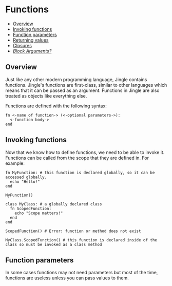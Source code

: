 # Functions
- [Overview](https://github.com/jingle-lang/jingle/blob/master/docs/functions.md#overview)
- [Invoking functions](https://github.com/jingle-lang/jingle/blob/master/docs/functions.md#invoking-functions)
- [Function parameters](https://github.com/jingle-lang/jingle/blob/master/docs/functions.md#function-parameters)
- [Returning values](https://github.com/jingle-lang/jingle/blob/master/docs/functions.md#returning-values)
- [Closures](https://github.com/jingle-lang/jingle/blob/master/docs/functions.md#closures)
- [_Block Arguments?_](https://github.com/jingle-lang/jingle/blob/master/docs/functions.md#block-arguments)

## Overview
Just like any other modern programming language, Jingle contains functions. Jingle's functions are first-class, similar to other languages which means that it can be passed as an argument. Functions in Jingle are also treated as objects like everything else.

Functions are defined with the following syntax:
```
fn <-name of function-> (<-optional parameters->):
  <-function body->
end
```
## Invoking functions
Now that we know how to define functions, we need to be able to invoke it. Functions can be called from the scope that they are defined in. For example:
```
fn MyFunction: # this function is declared globally, so it can be accessed globally.
  echo "Hello!"
end

MyFunction()

class MyClass: # a globally declared class
  fn ScopedFunction:
    echo "Scope matters!"
  end
end

ScopedFunction() # Error: function or method does not exist

MyClass.ScopedFunction() # this function is declared inside of the class so must be invoked as a class method
```
## Function parameters
In some cases functions may not need parameters but most of the time, functions are useless unless you can pass values to them. 
